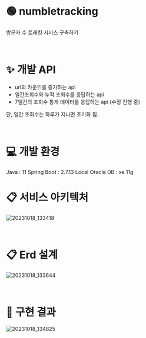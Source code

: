 # 🟢 numbletracking
방문자 수 트래킹 서비스 구축하기

<br>

# ✨ 개발 API
- url의 카운트를 증가하는 api
- 일간조회수와 누적 조회수를 응답하는 api
- 7일간의 조회수 통계 데이터를 응답하는 api (수정 진행 중)

단, 일간 조회수는 하루가 지나면 초기화 됨.

<br>

# 💻 개발 환경
Java : 11
Spring Boot : 2.7.13
Local Oracle DB : xe 11g

# 📋 서비스 아키텍처
![20231018_133418](https://github.com/mini-boo/numbletracking/assets/81962257/a6a447af-2595-40fc-8e85-c0d706cb3ca4)

<br>

# 📋 Erd 설계
![20231018_133644](https://github.com/mini-boo/numbletracking/assets/81962257/a41debe5-93ea-4032-91f2-fbc61c032ad2)

<br>

# 🎯 구현 결과
![20231018_134825](https://github.com/mini-boo/numbletracking/assets/81962257/bd660fee-1356-40d2-b12d-ed7e595cdab2)

